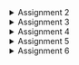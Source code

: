 <details>
<summary> Assignment 2 </summary>

# Assignment 2
### Muhammad Obin Mandalika -2206046771

> [Link](https://b-inventorypro.adaptable.app/) to access

## Step by step Assignment Explanation

#### 1. Creating a new Django Project
- Create a python virtual environment

    ```
    python -m venv env
    ```

- Activate the virtual environment

    ```
    env\Scripts\activate
    ```

- Create a file named `requirements.txt` and added these dependencies :
    
    ```
    django
    gunicorn
    whitenoise
    psycopg2-binary
    requests
    urllib3
    ``` 

- Install the dependencies :
    
    ```
    pip install -r requirements.txt
    ```

- Create a django project, I use the name "inventory"
    
    ```
    django-admin startproject inventory .
    ```

- Finally, in the main directory, open `settings.py` and add `"*"` to `ALLOWED_HOST`
    The list of hosts permitted to access the web application is called ALLOWED_HOSTS. The application will be broadly accessible since you allow access from any host by changing the value to ["*"]

#### 2. Creating a new app for the project
- Create a `main` application in the B-Inventory project by running the following command :
  
  ```
  python manage.py startapp main
  ```

- We have to register the app by adding `main` in `settings.py`
- Create a new folder `templates` inside the main directory and create `main.html`

#### 3. Creating a URL routing config to access the `main` app
- Inside the `inventory` directory, Import the `include` function in `urls.py`

-  in the `urls.py` add 
   
    ```
    path('main/', include('main.urls'))
    ```

#### 4. Creating a model on the main app
- In `models.py`, create a class named `Item` and fill in these attributes :
    - `name` as the name of the item, with type `CharField`.
    - `amount` as the amount/count of the item, with type `IntegerField`.
    - `description` as the description of the item, with type `TextField`.
    - `price` as the amount that items worth, with type `TextField`

- Create model migrations with:
    
    ```
    python manage.py makemigrations
    ```

- After that, apply the migrations with the local database :
    
    ```
    python manage.py migrate
    ```

#### 5. Integrating MVT Components
- In the `main` directory, open `views.py` and add the following codes :

    ```
     from django.shortcuts import render

    def show_main(request):
    context = {
        'application_name': 'B-Inventory',
        'name': 'Muhammad Obin Mandalika',
        'class': 'PBP KKI'
    }

    return render(request, 'main.html', context)
    ```

#### 6. Routing in `urls.py` to map the function in `views.py` to an URL
- In the main `directory`,  create `urls.py` and add the following codes :

    ```
    from django.urls import path
    from main.views import show_main
    
    app_name = 'main'

    urlpatterns = [
       path('', show_main, name='show_main'),
    ]
    ```

#### 7. Deploy the app to adaptable
- Add,commit, and push the project to the repository 
- Deploy the app to adaptable

## Django Diagram

![Diagram](https://cdn.discordapp.com/attachments/314315831465213953/1151309311671291977/image.png)

`Client/Browser`: Represents the users interacting with the web application through their web browsers or client-side applications.

`urls.py`: Maps incoming URLs to specific views or controllers and Determines which view should handle a particular HTTP request.

`Templates`:Contains HTML and presentation logic,
Used to generate the user interface and render dynamic content, Templates can include placeholders for data provided by views.

`views.py`: Handle incoming HTTP requests,
Contain the application's logic, Interact with models to retrieve or manipulate data, Render templates to generate HTML responses.

`models.py`: Define the data structure and interact with the database, Represent the application's data and business logic, Provide an object-oriented interface for database operations.

`Database`: Stores the application's data, often using a relational database management system (e.g., PostgreSQL, MySQL). Models define the database schema, and Django's Object-Relational Mapping (ORM) manages database interactions.

## Purpose of Virtual Environment

A virtual environment is a self-contained directory or environment that allows you to isolate and manage Python packages and
dependencies for a specific project or application.
Now, regarding Django web applications, it is highly recommended to create and use a virtual environment for your Django projects. You can technically create a Django web app without a virtual environment, but it's generally considered a bad practice for the reasons mentioned above. When you create a Django project within a virtual environment, you can control and isolate the Python packages and dependencies specific to that project, making it easier to manage and deploy your application.


## MVC, MVT MVVM
MVC(Model-View-Controller) is a general architectural pattern used in various application types.

MVT(Model-View-Template) is a variation of MVC tailored for web development, emphasizing the separation of presentation logic into templates.

MVVM(Model-View-ViewModel) is used primarily in client-side web applications, focusing on two-way data binding and separating the View from the underlying logic in the ViewModel.

</details>
<details>
<summary> Assignment 3 </summary>

# Assignment 3

## Step by step Assignment Explanation

#### 1. Create a data input to show the product data
- Create `forms.py` in the main folder
    ```
    from django.forms import ModelForm
    from main.models import Product

    class ProductForm(ModelForm):
        class Meta:
            model = Product
            fields = ["name", "price", "description"]
    ```

- Add some imports and create_product function in `views.py`
    ```
    from django.http import HttpResponseRedirect
    from django.urls import reverse
    from main.forms import ProductForm
    from main.models import Product

    def create_product(request):
    form = ProductForm(request.POST or None)

    if form.is_valid() and request.method == "POST":
        form.save()
        return HttpResponseRedirect(reverse('main:show_main'))

    context = {'form': form}
    return render(request, "create_product.html", context)
    ```

- Import the create_product function and add a new url path in `urls.py` inside the main folder

    ```
    from main.views import show_main, create_product

    path('create-product', create_product, name='create_product'),
    ```

- Create a new HTML file `create_product.html` in the templates folder
    ```
    {% extends 'base.html' %} 

    {% block content %}
    <h1>Add New Product</h1>

    <form method="POST">
        {% csrf_token %}
        <table>
            {{ form.as_table }}
            <tr>
                <td></td>
                <td>
                    <input type="submit" value="Add Product"/>
                </td>
            </tr>
        </table>
    </form>

    {% endblock %}
    ```

- Update the `main.html`
    ```
    <table>
        <tr>
            <th>Name</th>
            <th>Price</th>
            <th>Description</th>
            <th>Date Added</th>
        </tr>

        {% comment %} Below is how to show the product data {% endcomment %}

        {% for product in products %}
            <tr>
                <td>{{product.name}}</td>
                <td>{{product.price}}</td>
                <td>{{product.description}}</td>
                <td>{{product.date_added}}</td>
            </tr>
        {% endfor %}
    </table>

    <br />

    <a href="{% url 'main:create_product' %}">
        <button>
            Add New Product
        </button>
    </a>
    ```



#### 2. Add 5 `views` to view the added objects in HTML, XML, JSON, XML by ID, and JSON by ID formats.
- add all the views to the `views.py` in the main directory
    ```
    def show_xml(request):
        data = Product.objects.all()
            return HttpResponse(serializers.serialize("xml", data), content_type="application/xml")

    def show_json(request):
        data = Product.objects.all()
        return HttpResponse(serializers.serialize("json", data), content_type="application/json")

    def show_xml_by_id(request, id):
        data = Product.objects.filter(pk=id)
        return HttpResponse(serializers.serialize("xml", data), content_type="application/xml")

    def show_json_by_id(request, id):
        data = Product.objects.filter(pk=id)
        return HttpResponse(serializers.serialize("json", data), content_type="application/json")
    ```
    
#### 3. Add all the new URL path and import all the functions
- Import all the functions you created earlier
    ```
    from main.views import show_main, create_product, show_xml, show_json, show_xml_by_id, show_json_by_id
    ```

- Add the new URL path for all the views you created
    ```
    urlpatterns = [
        path('', show_main, name='show_main'),
        path('create-product', create_product, name='create_product'),
        path('xml/', show_xml, name='show_xml'),
        path('json/', show_json, name='show_json'),
        path('xml/<int:id>/', show_xml_by_id, name='show_xml_by_id'),
        path('json/<int:id>/', show_json_by_id, name='show_json_by_id'),
    ]
    ```
    


## Difference between POST form and GET form

In Django, both POST and GET are HTTP methods used to submit form data from the client to the server. However, they have distinct characteristics and are used for different purposes.

GET Method:

- Parameters are appended to the URL as a query string.
- Limited amount of data can be sent because URL has length     restrictions.
- Data is visible in the URL, making it less secure for sensitive or confidential information.
- Typically used for data retrieval and non-sensitive operations.
- Parameters can be bookmarked, making it easier to share links.

POST Method:

- Parameters are sent in the body of the HTTP request, not visible in the URL.
- Can handle larger amounts of data and various data types (e.g., file uploads).
- More secure for sensitive information as it's not visible in the URL.
- Typically used for data submission and sensitive operations.
- Parameters are not bookmarkable, and refreshing the page does not resubmit the data.

## Main differences between XML, JSON, and HTML in the context of data delivery

XML (Extensible Markup Language), JSON (JavaScript Object Notation), and HTML (HyperText Markup Language) are all widely used for data exchange and delivery, but they serve different purposes and have distinct characteristics in the context of data delivery:

1. Purpose and Usage:

    - XML: Designed to store and transport data, primarily used for data representation and data interchange between systems. It provides a way to structure and organize data in a hierarchical format using tags.
    - JSON: Primarily used for data interchange between a server and a web application. It is often used to transmit data between a server and a web page. JSON is derived from JavaScript and provides a lightweight, human-readable format for representing data structures.
    - HTML: Primarily used for rendering content in web browsers. It defines the structure of web pages and specifies how content should be displayed in a browser.

2. Syntax and Structure:

    - XML: Uses a tag-based structure with opening and closing tags to define elements and their attributes. It allows nesting elements to create a hierarchical structure.
    - JSON: Uses key-value pairs to represent data objects, and arrays to represent ordered lists of values. It has a more concise and lightweight syntax compared to XML.
    - HTML: Also uses a tag-based structure similar to XML, but it is specifically designed for rendering content in web browsers. HTML elements define the structure of a web page.

3. Data Types:

    - XML: Supports various data types, including text, numbers, dates, and more. It provides flexibility in defining custom data types and structures.
    - JSON: Supports basic data types such as strings, numbers, booleans, null, arrays, and objects. It's simple and effective for most data representation needs.
    - HTML: Primarily focused on representing text-based content, links, images, forms, and other web page elements.

## Why JSON is often used in data exchange between modern web applications

JSON (JavaScript Object Notation) is commonly used in data exchange between modern web applications for several reasons:

1. Lightweight and Efficient:

    - JSON is a lightweight and compact data-interchange format, making it efficient for transmitting data over networks. Its concise syntax reduces both bandwidth usage and processing time.

2. Easy to Read and Write:

    - JSON's syntax is simple and human-readable, making it easy for developers to understand and write. It closely resembles JavaScript object notation, which is familiar to many developers.

3. Versatile Data Types:

    - JSON supports various data types, including strings, numbers, booleans, null, arrays, and objects. This versatility allows for flexible representation of complex data structures and hierarchies.


## Postman Screenshots

HTML
![HTML](https://cdn.discordapp.com/attachments/1153252018023043093/1153252041121075251/image.png)

JSON
![JSON](https://cdn.discordapp.com/attachments/1153252018023043093/1153258010714579004/image.png)

XML
![XML](https://cdn.discordapp.com/attachments/1153252018023043093/1153258106302779422/image.png)

JSON/1
![JSONID](https://cdn.discordapp.com/attachments/1153252018023043093/1153258467688194079/image.png)

XML/1
![XMLID](https://cdn.discordapp.com/attachments/1153252018023043093/1153258331666907206/image.png)

</details>

<details>
<summary> Assignment 4 </summary>

# Assignment 4

## Step by step explanation 

#### 1. Create a registration form and function

- In `views.py`, add imports for `redirect`, `UserCreationForm`, and `messages`. Then, create a new function called `register`

    ```
    def register(request):
    form = UserCreationForm()

    if request.method == "POST":
        form = UserCreationForm(request.POST)
        if form.is_valid():
            form.save()
            messages.success(request, 'Your account has been successfully created!')
            return redirect('main:login')
    context = {'form':form}
    return render(request, 'register.html', context)
    ```
- In `urls.py`, import the register function and add the path url to `urlpatterns`.



#### 2. Create a login function

- In `views.py`, add imports for `authenticate` and `login`. Then, create a new function called `login_user.`

    ```
    def login_user(request):
    if request.method == 'POST':
        username = request.POST.get('username')
        password = request.POST.get('password')
        user = authenticate(request, username=username, password=password)
        if user is not None:
            login(request, user)
            response = HttpResponseRedirect(reverse("main:show_main")) 
            response.set_cookie('last_login', str(datetime.datetime.now()))
            return response
        else:
            messages.info(request, 'Sorry, incorrect username or password. Please try again.')
    context = {}
    return render(request, 'login.html', context)
    ```

- Create a new file called `login.html` inside main/templates. Then import the login_user function and add the path url.

- In `views.py`, in context, we add `'last_login': request.COOKIES['last_login'],` so that it can show the last log in data.

#### 3. Create a logout function

- In `views.py` add an import for `logout`. Then, create a new function called `logout_user` that deletes the cookie from the last login.

    ```
    def logout_user(request):
        logout(request)
        response = HttpResponseRedirect(reverse('main:login'))
        response.delete_cookie('last_login')
        return response
    ```

- In `main.html`, add a logout button, and import `logout` and add the path in `urls.py`.

#### 4. Restricting access to the main page if the user is not logged in

- In `views.py`, import `login_required` and add `@login_required(login_url='/login')`  to restrict access to the main page if the user is not logged in. 

#### 5. Connect the `Product` model to the `user` Model.

- In `models.py`, import user and add this code in the `Product` class so that each product belongs to a specific user.

    ```
    user = models.ForeignKey(User, on_delete=models.CASCADE)
    ```

- Modify the `create_product` function so that it sets the `user` field to the `User` associated with the currently logged-in user:
    
    ```
    def create_product(request):
    form = ProductForm(request.POST or None)

    if form.is_valid() and request.method == "POST":
        product = form.save(commit=False)
        product.user = request.user
        product.save()
        return HttpResponseRedirect(reverse('main:show_main'))
    ```

- Modify the `show_main` function:
    ```
    def show_main(request):
        products = Product.objects.filter(user=request.user)
    ```

- Also, modify ``name`` into `'name': request.user.username` in `context`. Save all changes and run the migrations for the model. And make sure you create an account if you havent already.

#### 6. Create an Increment, Decrement, and Delete Button

    ```
    if request.method == 'POST':
        if 'increment' in request.POST:
            product_id = request.POST.get('increment')
            product = products.get(id=product_id)
            product.amount += 1
            product.save()
            return HttpResponseRedirect(reverse('main:show_main'))
        elif 'decrement' in request.POST:
            product_id = request.POST.get('decrement')
            product= products.get(id=product_id)
            product.amount -= 1
            product.save()
            return HttpResponseRedirect(reverse('main:show_main'))
        elif 'delete' in request.POST:
            product_id = request.POST.get('delete')
            product = products.get(id=product_id)
            product.delete()
            return HttpResponseRedirect(reverse('main:show_main'))
    ```

- In `main.html` Create a button to increment, decrement, and delete an item. It first checks if the key `increment`, `decrement`, and `delete` is present in the POST request. 

- If `increment` is in the POST request, it retrieves the `product_id` from the POST data, fetches the corresponding product from the database based on the ID, increments the `amount` attribute of the product by 1, saves the product to update the database, and then redirects the user to a specific URL using HttpResponseRedirect.

- If `decrement` is in the POST request, it follows a similar process to handle product decrement. It retrieves the `product_id`, fetches the corresponding product, decrements the `amount` attribute by 1, saves the product, and redirects the user.

- If `delete` is in the POST request, it retrieves the `product_id`, fetches the corresponding product, deletes the product from the database, and redirects the user.

## `UserCreationForm` in Django

Django `UserCreationForm` is used for creating a new user that can use our web application. The advantage is that is simplifies user registration. UserCreationForm simplifies the process of creating a user registration form. It provides a ready-to-use form class, saving developers time and effort in creating a registration form from scratch. And it is

## Differences between authorization and authentication

Authentication is the process of verifying the identity of a user, ensuring that the user is who they claim to be. In a Django application, authentication involves mechanisms such as username and password validation, token-based authentication, social login, etc. It is the initial step where a user provides credentials (e.g., username and password) to gain access to the system. Successful authentication grants the user an identity within the system, which is then used for further interactions.

Authorization, on the other hand, is the process of determining what actions or resources a user is allowed to access or perform within the application. It defines permissions and restrictions on what authenticated users can do. In a Django application, authorization is often implemented using roles, groups, or permissions.

## Cookies and how Django use cookies

Cookies are small pieces of data that a website can store on a user's browser. They are typically used to track and manage user sessions, remember user preferences, and provide a personalized browsing experience.

In Django, the framework provides built-in support for handling sessions using cookies. Django uses a middleware component called the "session middleware" to manage user sessions. This middleware is responsible for setting and reading the session cookie in each HTTP request. When a user logs in or a session is created for any reason, Django sets a session cookie in the user's browser. This cookie contains a session ID, which is a unique identifier for the session.

## Are cookies safe? Is there any potential risks?

Cookies are a fundamental component of web applications and play a crucial role in enabling various functionalities and enhancing user experience. However, they do present certain security and privacy risks that developers and users should be aware of. 

Attackers can modify cookies (cookie tampering) to manipulate application behavior or gain unauthorized access to certain features or information. If an attacker gains access to a user's session cookie (e.g., through theft, interception), they can impersonate the user by using that cookie to authenticate themselves to the web application. This is known as session hijacking.

## Information of the logged-in user
![Display1](https://cdn.discordapp.com/attachments/1153252018023043093/1156378038326542427/image.png?ex=6514c078&is=65136ef8&hm=ab14945ad1dc7b522ac9e34286f8701ae2439efcb5b051ac0b0154e1d1e19450&)

![Display2](https://cdn.discordapp.com/attachments/1153252018023043093/1156379153931702302/image.png?ex=6514c182&is=65137002&hm=ebde3a266343fa8d8bf4e35ab739bffaa7e033134d6c7d02cc787c3ee11acbbd&)

</details>

<details>
<summary> Assignment 5 </summary>

# Assignment 5

## CSS Element Selectors and Usage

- Class Selector (.classname): Used to apply styles to HTML elements with a specific class attribute. It's versatile and commonly used for styling multiple elements.
- ID Selector (#id): Targets a unique HTML element based on its ID attribute. Typically, it's used when you need to style a specific element uniquely.
- Element Selector (elementname): Targets all instances of a specific HTML element. It's useful when you want to style a particular HTML element across your webpage.

## HTML5 Tags

- `<header>`: Represents a group of introductory or navigational aids, often containing logos, headings, navigation menus, etc.

- `<nav>`: Defines a set of navigation links within the document.

- `<section>`: Represents a thematic grouping of content, typically with a heading.

- `<article>`: Represents an independent piece of content within a document.

- `<aside>`: Defines content related to the main content, such as sidebars.

- `<footer>`: Represents a footer for a document or a section, often containing authorship information, copyright, links to related documents, etc.

## Differences Between Margin and Padding

**Margin** is the space outside the border of an element. Margins create space between the element's border and surrounding elements.**Padding** is the space between the element's content and its border. Padding adds space within the element, separating its content from the border.

## Differences Between Tailwind and Bootstrap

Tailwind is focused on providing low-level utility classes that you can combine to build custom designs efficiently. And it is Highly customizable, allowing for configuration of styles and the generation of a tailored build to reduce unused styles. 

Meanwhile Bootstrap provides pre-designed, styled components that you can use directly, which can speed up development.  It offers a wide range of pre-built components and responsive grid system, making it easy to create complex layouts.

 - When to use Bootstrap :
 When you need a robust set of pre-designed components. And If you're a beginner or prefer a more guided, component-focused approach.
 Projects where customization isn't a top priority.

 - When to use Tailwind :
 When you want a highly customizable design system and have CSS knowledge. And If you prefer a utility-first approach and enjoy creating custom designs. Projects where optimization and reduction of unused styles are important.

 ## Step by step

 - Customize `main.html`

 ```
 {% extends 'base.html' %}

{% block content %}
<style>
    body {
        background-color: #212529;
        color: #ffffff;
    }

    .highlighted-item {
        background-color: #FFD700; /* Yellow background color */
        color: #000000; /* Black text color */
    }

    .container {
        padding: 20px;
    }

    th, td {
        padding: 10px;
        border: 1px solid #ffffff;
    }

    th {
        background-color: #343a40;
    }

    table {
        width: 100%;
        border-collapse: collapse;
        margin-bottom: 20px;
    }

    table tr:nth-child(even) {
        background-color: #454d55;
    }

     
     .modal-content {
        background-color: #000;
        color: #fff;
    }

    .modal-header {
        border-bottom: 1px solid #343a40;
    }

</style>

<nav class="navbar navbar-dark bg-dark border-bottom">
    <div class="container">
        <a class="navbar-brand" href="#">B-Inventory | Welcome {{ name }}!</a>
        <form class="d-flex">
            <input class="form-control me-2" type="search" placeholder="Search" aria-label="Search">
            <button class="btn btn-outline-success" type="submit">Search</button>
        </form>
    </div>
</nav>

<div class="modal fade" id="exampleModal" tabindex="-1" aria-labelledby="exampleModalLabel" aria-hidden="true">
    <div class="modal-dialog">
        <div class="modal-content">
            <div class="modal-header">
                <h1 class="modal-title fs-5" id="exampleModalLabel">Add New Product</h1>
                <button type="button" class="btn-close" data-bs-dismiss="modal" aria-label="Close"></button>
            </div>
            <div class="modal-body">
                <form id="form" onsubmit="return false;">
                    {% csrf_token %}
                    <div class="mb-3">
                        <label for="name" class="col-form-label">Name:</label>
                        <input type="text" class="form-control" id="name" name="name">
                    </div>
                    <div class="mb-3">
                        <label for="amount" class="col-form-label">Amount:</label>
                        <input type="number" class="form-control" id="amount" name="amount">
                    </div>
                    <div class="mb-3">
                        <label for="price" class="col-form-label">Price:</label>
                        <input type="number" class="form-control" id="price" name="price">
                    </div>
                    <div class="mb-3">
                        <label for="description" class="col-form-label">Description:</label>
                        <textarea class="form-control" id="description" name="description"></textarea>
                    </div>
                </form>
            </div>
            <div class="modal-footer">
                <button type="button" class="btn btn-secondary" data-bs-dismiss="modal">Close</button>
                <button type="button" class="btn btn-primary" id="button_add" data-bs-dismiss="modal">Add Product</button>
            </div>
        </div>
    </div>
</div>

<div class="container mt-4 text-light">
    <h1>B-Inventory</h1>

    <div class="mb-3">
        <p>You have added {{ product_count }} Items in the inventory!</p>
    </div>

    <table id="product_table"></table>

    <br />

    <h5>Last login session: {{ last_login }}</h5>

    <a href="{% url 'main:logout' %}" class="btn btn-danger">Logout</a>

    <a href="{% url 'main:create_product' %}" class="btn btn-primary">Add New Item</a>

</div>
 ```

 - Customize `register.html`
 ```
 {% extends 'base.html' %}

{% block meta %}
    <title>Register</title>
{% endblock meta %}

{% block content %}

<div class="container">
    <div class="row justify-content-center">
        <div class="col-md-6">
            <div class="card">
                <div class="card-header">
                    <h1>Register</h1>
                </div>
                <div class="card-body">
                    <form method="POST">
                        {% csrf_token %}
                        {{ form.as_p }}
                        <div class="text-center">
                            <button type="submit" class="btn btn-primary">Register</button>
                        </div>
                    </form>

                    {% if messages %}
                        <ul class="mt-3">
                            {% for message in messages %}
                                <li>{{ message }}</li>
                            {% endfor %}
                        </ul>
                    {% endif %}
                </div>
            </div>
        </div>
    </div>
</div>

{% endblock content %}

 ```

 - Customize `login.html`

 ```
 {% extends 'base.html' %}

{% block meta %}
    <title>Login</title>
{% endblock meta %}

{% block content %}
<style>
    body {
        background-color: #333; /* Dark gray color */
        color: #fff; /* Text color set to white */
        padding: 50px;
    }
    .container {
        max-width: 400px;
        margin: 0 auto;
    }
    .card {
        background-color: #444; /* Darker gray for the card */
        border: 1px solid #555;
        border-radius: 10px;
    }
    .card-header {
        background-color: #333; /* Adjusted to match body background */
        padding: 20px;
        border-bottom: 1px solid #555;
        color: #fff; /* Text color set to white */
    }
    .card-body {
        padding: 20px;
    }
    .form-group input {
        width: 100%;
        padding: 10px;
        margin-bottom: 10px;
        border: 1px solid #555;
        border-radius: 5px;
    }
    .btn {
        width: 100%;
        padding: 10px;
    }
</style>

<div class="container">
    <div class="card">
        <div class="card-header">
            <h1>Login</h1>
        </div>
        <div class="card-body">
            <form method="POST" action="">
                {% csrf_token %}
                <div class="form-group">
                    <label for="username" style="color: #fff;">Username:</label>
                    <input type="text" name="username" id="username" placeholder="Username" class="form-control">
                </div>
                <div class="form-group">
                    <label for="password" style="color: #fff;">Password:</label>
                    <input type="password" name="password" id="password" placeholder="Password" class="form-control">
                </div>
                <button type="submit" class="btn btn-primary">Login</button>
            </form>

            {% if messages %}
                <ul style="color: #fff;">
                    {% for message in messages %}
                        <li>{{ message }}</li>
                    {% endfor %}
                </ul>
            {% endif %}

            <p style="color: #fff;">Don't have an account yet? <a href="{% url 'main:register' %}" style="color: #fff;">Register Now</a></p>
        </div>
    </div>
</div>

{% endblock content %}

 ```

 - Customize `create_product.html`
 ```
 {% extends 'base.html' %}

{% block meta %}
    <title>Login</title>
{% endblock meta %}

{% block content %}
<style>
    body {
        background-color: #333; /* Dark gray color */
        color: #fff; /* Text color set to white */
        padding: 50px;
    }
    .container {
        max-width: 400px;
        margin: 0 auto;
    }
    .card {
        background-color: #444; /* Darker gray for the card */
        border: 1px solid #555;
        border-radius: 10px;
    }
    .card-header {
        background-color: #333; /* Adjusted to match body background */
        padding: 20px;
        border-bottom: 1px solid #555;
        color: #fff; /* Text color set to white */
    }
    .card-body {
        padding: 20px;
    }
    .form-group input {
        width: 100%;
        padding: 10px;
        margin-bottom: 10px;
        border: 1px solid #555;
        border-radius: 5px;
    }
    .btn {
        width: 100%;
        padding: 10px;
    }
</style>

<div class="container">
    <div class="card">
        <div class="card-header">
            <h1>Login</h1>
        </div>
        <div class="card-body">
            <form method="POST" action="">
                {% csrf_token %}
                <div class="form-group">
                    <label for="username" style="color: #fff;">Username:</label>
                    <input type="text" name="username" id="username" placeholder="Username" class="form-control">
                </div>
                <div class="form-group">
                    <label for="password" style="color: #fff;">Password:</label>
                    <input type="password" name="password" id="password" placeholder="Password" class="form-control">
                </div>
                <button type="submit" class="btn btn-primary">Login</button>
            </form>

            {% if messages %}
                <ul style="color: #fff;">
                    {% for message in messages %}
                        <li>{{ message }}</li>
                    {% endfor %}
                </ul>
            {% endif %}

            <p style="color: #fff;">Don't have an account yet? <a href="{% url 'main:register' %}" style="color: #fff;">Register Now</a></p>
        </div>
    </div>
</div>

{% endblock content %}

 ```
 
 - Customize `edit_product.html`
 ```
 {% extends 'base.html' %}

{% load static %}

{% block content %}

<div class="container bg-light p-4">
    <h1 class="mt-4">Edit Product</h1>

    <form method="POST">
        {% csrf_token %}
        <div class="form-group">
            {{ form.as_p }}
        </div>
        <button type="submit" class="btn btn-primary">Edit Product</button>
    </form>
</div>

{% endblock %}

 ```
 </details>

 <details>

 <summary> Assignment 6 </summary>

 # Assignment 6

 ## Differences between asynchronous programming and synchronous programming

 In synchronous programming, tasks are executed one after the other in a sequential manner. Each task must complete before the program moves on to the next task. If a task takes a long time to complete, the entire program is blocked or "waits" for that task to finish. This can lead to inefficiencies, especially when dealing with I/O operations or tasks that involve waiting for external events. 

 In asynchronous programming, tasks are started but not necessarily completed immediately. The program doesn't wait for a task to finish before moving on to the next one. Instead, it can execute other tasks or continue with other operations while the initial tasks are being processed in the background. Callbacks or promises are often used to handle the eventual results of these asynchronous tasks.

 ## Event-Driven Programming Paradigm

 Event-driven programming paradigm is a programming paradigm where the flow of a program is determined by events that occur during its execution. One of the implementation in this assignment is when we try to add new item and update the display of books without refreshing the page. in code document.getElementById("button_add").onclick = addProduct;, document.getElementById("button_add")try to get the ID button_add, which is the button inside the form. .onclick is an event handler that specifies what should happen when the button is clicked. addProduct is a JavaScript function defined earlier in the code that is responsible for making an asynchronous request to add a new book to the collection and refreshing the display of books.

 ## Implementation of asynchronous programming in AJAX

 Asynchronous programming in AJAX allows web applications to make HTTP requests to a server and receive data without blocking the main execution thread of the browser. This enables web pages to remain responsive and update their content dynamically without requiring full page reloads.

 ## The implementation of AJAX is done using the Fetch API rather than the jQuery library. Compare the two technologies and write down your opinion which technology is better to use

 The Fetch API is a modern standard and is built into the browser, making it a part of the JavaScript language itself. It's a part of the Web API standard and is designed to be consistent, intuitive, and compatible with modern development practices. jQuery AJAX provides an abstraction over XMLHttpRequest, offering better cross-browser compatibility, especially for older browsers.

 If you're working on a modern web application and prefer to use the latest web standards, the Fetch API is the recommended choice. It aligns well with modern JavaScript practices and is a part of the standard web platform.
 In summary, the Fetch API is generally preferred for its modern standards, simplicity, and alignment with modern JavaScript practices, while jQuery AJAX might still be useful in certain situations where cross-browser compatibility and a simplified syntax are essential.

## Step By Step Explanation

1. Create a new function inside `views.py` called `get_product_json` to return data as JSON

```
def get_product_json(request):
product_item = Item.objects.filter(user=request.user)
return HttpResponse(serializers.serialize('json', product_item))
```

Then, create the routing in `urls.py`

2. Create New Function inside `views.py` to Add Product using AJAX

First we import from `django.views.decorators.csrf` import csrf_exempt in views.py, then we create new function add_product_ajax:

```
@csrf_exempt
def add_product_ajax(request):
    if request.method == 'POST':
        name = request.POST.get("name")
        price = request.POST.get("price")
        description = request.POST.get("description")
        amount = request.POST.get("amount")
        user = request.user

        new_product = Product(name=name, amount=amount, price=price, description=description, user=user)
        new_product.save()

        return HttpResponse(b"CREATED", status=201)

    return HttpResponseNotFound()
```

create the routing in `urls.py`

4. Show the Product using fetch API

Delete the existing div to show the data and replace it with . Then put <script> tag block at the bottom of the code( before {% endblock content %}) and create a async function:

```
async function getProducts() {
    return fetch("{% url 'main:get_product_json' %}").then((res) => res.json())
}
```

Still inside the <scripts> tag block called refreshProduct() we create new async function to show the item and refresh the items data asynchronously as following :

```
async function refreshProducts() {
        document.getElementById("product_table").innerHTML = ""
        const products = await getProducts()
        let htmlString = `<tr>
            <th>Name</th>
            <th>amount</th>
            <th>Price</th>
            <th>Description</th>
            <th>Date Added</th>
        </tr>`
        products.forEach((item) => {
            htmlString += `\n<tr>
            <td>${item.fields.name}</td>
            <td>${item.fields.amount}</td>
            <td>${item.fields.price}</td>
            <td>${item.fields.description}</td>
            <td>${item.fields.date_added}</td>
        </tr>` 
        })
        
        document.getElementById("product_table").innerHTML = htmlString
    }

    refreshProducts()


```

6. Create a JS Function to add a product

inside the <script> tag block we add a function to add an item using AJAX like the following:

```
function addProduct() {
        fetch("{% url 'main:add_product_ajax' %}", {
            method: "POST",
            body: new FormData(document.querySelector('#form'))
        }).then(refreshProducts);

        document.getElementById("form").reset();
        return false;
```

Then we set the addProduct() function as as the onclick function of the modal's "Add Book" button:

```
document.getElementById("button_add").onclick = addProduct
```

</details>
